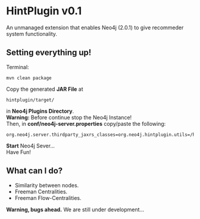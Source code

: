 HintPlugin v0.1
==========
An unmanaged extension that enables Neo4j (2.0.1) to give recommeder system functionality.

Setting everything up!
----------------------
Terminal:
```
mvn clean package
```  
Copy the generated **JAR File** at
```
hintplugin/target/
```
in **Neo4j Plugins Directory**.  
**Warning:** Before continue stop the Neo4j Instance!  
Then, in **conf/neo4j-server.properties** copy/paste the following:  
```
org.neo4j.server.thirdparty_jaxrs_classes=org.neo4j.hintplugin.utils=/hintplugin/utils
```

**Start** Neo4j Sever...  
Have Fun!


What can I do?
--------------
- Similarity between nodes.
- Freeman Centralities.
- Freeman Flow-Centralities.

**Warning, bugs ahead.** We are still under development...